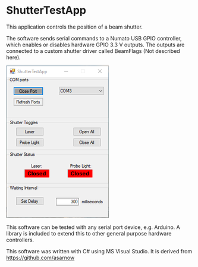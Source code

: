 # ShutterTestApp
This application controls the position of a beam shutter.

The software sends serial commands to a Numato USB GPIO controller, which enables or disables hardware GPIO 3.3 V outputs. The outputs are connected to a custom shutter driver called BeamFlags (Not described here).

![App Image](https://github.com/ilopezpe/ShutterTestApp/blob/master/ShutterTestApp.png)

This software can be tested with any serial port device, e.g. Arduino. A library is included to extend this to other general purpose hardware controllers.

This software was written with C# using MS Visual Studio. It is derived from https://github.com/asarnow
